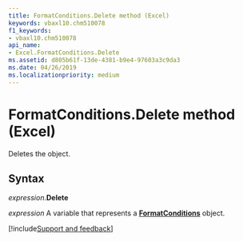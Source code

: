 ```yaml
---
title: FormatConditions.Delete method (Excel)
keywords: vbaxl10.chm510078
f1_keywords:
- vbaxl10.chm510078
api_name:
- Excel.FormatConditions.Delete
ms.assetid: d805b61f-13de-4381-b9e4-97603a3c9da3
ms.date: 04/26/2019
ms.localizationpriority: medium
---
```



# FormatConditions.Delete method (Excel)

Deletes the object.


## Syntax

_expression_.**Delete**

_expression_ A variable that represents a **[FormatConditions](Excel.FormatConditions.md)** object.




[!include[Support and feedback](~/includes/feedback-boilerplate.md)]